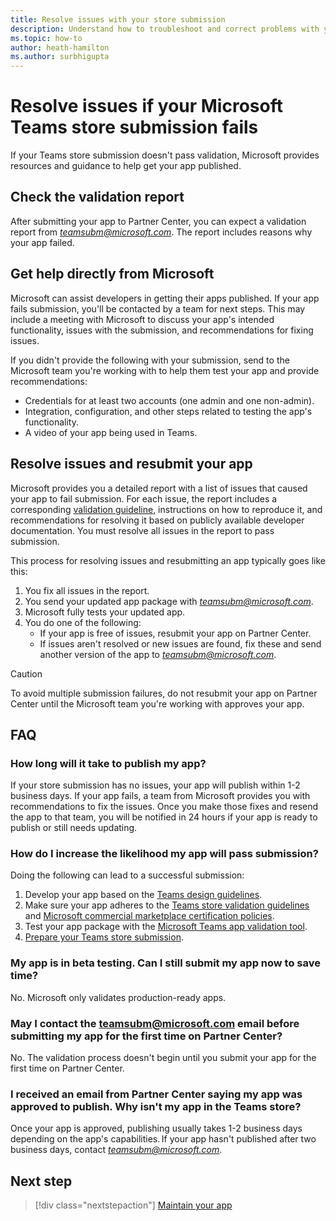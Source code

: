 ```yaml
---
title: Resolve issues with your store submission
description: Understand how to troubleshoot and correct problems with your Microsoft Teams store submission. 
ms.topic: how-to
author: heath-hamilton
ms.author: surbhigupta
---
```

# Resolve issues if your Microsoft Teams store submission fails

If your Teams store submission doesn't pass validation, Microsoft provides resources and guidance to help get your app published.

## Check the validation report

After submitting your app to Partner Center, you can expect a validation report from *teamsubm@microsoft.com*. The report includes reasons why your app failed.

## Get help directly from Microsoft

Microsoft can assist developers in getting their apps published. If your app fails submission, you'll be contacted by a team for next steps. This may include a meeting with Microsoft to discuss your app's intended functionality, issues with the submission, and recommendations for fixing issues.

If you didn't provide the following with your submission, send to the Microsoft team you're working with to help them test your app and provide recommendations:

* Credentials for at least two accounts (one admin and one non-admin).
* Integration, configuration, and other steps related to testing the app's functionality.
* A video of your app being used in Teams.

## Resolve issues and resubmit your app

Microsoft provides you a detailed report with a list of issues that caused your app to fail submission. For each issue, the report includes a corresponding [validation guideline](~/concepts/deploy-and-publish/appsource/prepare/teams-store-validation-guidelines.md), instructions on how to reproduce it, and recommendations for resolving it based on publicly available developer documentation. You must resolve all issues in the report to pass submission.

This process for resolving issues and resubmitting an app typically goes like this:

1. You fix all issues in the report.
1. You send your updated app package with *teamsubm@microsoft.com*.
1. Microsoft fully tests your updated app.
1. You do one of the following:
   * If your app is free of issues, resubmit your app on Partner Center.
   * If issues aren't resolved or new issues are found, fix these and send another version of the app to *teamsubm@microsoft.com*.

> [!CAUTION]
> To avoid multiple submission failures, do not resubmit your app on Partner Center until the Microsoft team you're working with approves your app.

## FAQ

### How long will it take to publish my app?

If your store submission has no issues, your app will publish within 1-2 business days. If your app fails, a team from Microsoft provides you with recommendations to fix the issues. Once you make those fixes and resend the app to that team, you will be notified in 24 hours if your app is ready to publish or still needs updating.

### How do I increase the likelihood my app will pass submission?

Doing the following can lead to a successful submission:

1. Develop your app based on the [Teams design guidelines](~/concepts/design/design-teams-app-overview.md).
1. Make sure your app adheres to the [Teams store validation guidelines](~/concepts/deploy-and-publish/appsource/prepare/teams-store-validation-guidelines.md) and [Microsoft commercial marketplace certification policies](https://docs.microsoft.com/legal/marketplace/certification-policies).
1. Test your app package with the [Microsoft Teams app validation tool](https://dev.teams.microsoft.com/appvalidation.html).
1. [Prepare your Teams store submission](~/concepts/deploy-and-publish/appsource/prepare/submission-checklist.md).

### My app is in beta testing. Can I still submit my app now to save time?

No. Microsoft only validates production-ready apps.

### May I contact the teamsubm@microsoft.com email before submitting my app for the first time on Partner Center?

No. The validation process doesn't begin until you submit your app for the first time on Partner Center.

### I received an email from Partner Center saying my app was approved to publish. Why isn't my app in the Teams store?

Once your app is approved, publishing usually takes 1-2 business days depending on the app's capabilities. If your app hasn't published after two business days, contact *teamsubm@microsoft.com*.

## Next step

> [!div class="nextstepaction"]
> [Maintain your app](~/concepts/deploy-and-publish/appsource/post-publish/overview.md)

